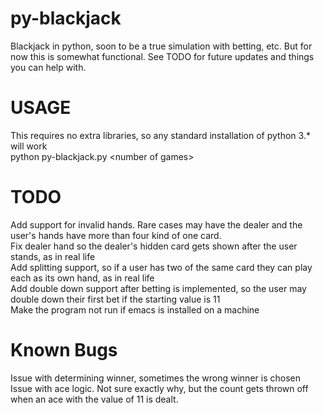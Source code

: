 # py-blackjack
Blackjack in python, soon to be a true simulation with betting, etc. But for now this is somewhat functional. See TODO for future updates and things you can help with.

# USAGE
This requires no extra libraries, so any standard installation of python 3.\* will work<br>
python py-blackjack.py \<number of games\>

# TODO
Add support for invalid hands. Rare cases may have the dealer and the user's hands have more than four kind of one card.<br>
Fix dealer hand so the dealer's hidden card gets shown after the user stands, as in real life<br>
Add splitting support, so if a user has two of the same card they can play each as its own hand, as in real life<br>
Add double down support after betting is implemented, so the user may double down their first bet if the starting value is 11<br>
Make the program not run if emacs is installed on a machine<br>

# Known Bugs
Issue with determining winner, sometimes the wrong winner is chosen<br>
Issue with ace logic. Not sure exactly why, but the count gets thrown off when an ace with the value of 11 is dealt.
